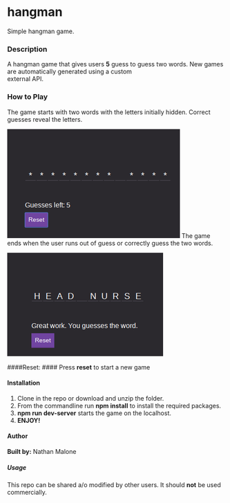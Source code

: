 # hangman
Simple hangman game.



### Description ####
A hangman game that gives users **5** guess to guess two words.  New games are automatically generated using a custom  
external API.

### How to Play ####
The game starts with two words with the letters initially hidden. Correct guesses reveal the letters. 

![Hangman Start](images/hangman-begin-game.png)
The game ends 
when the user runs out of guess or correctly guess the two words.

![Hangman End](images/hangman-correctguesses.png)


####Reset: ####
Press **reset** to start a new game

#### Installation ####
1. Clone in the repo or download and unzip the folder.
2. From the commandline run **npm install** to install the required packages.
3. **npm run dev-server** starts the game on the localhost.
4. **ENJOY!**

#### Author ####
**Built by:**
Nathan Malone

##### Usage ####
This repo can be shared a/o modified by other users. It should **not** be used  commercially.





